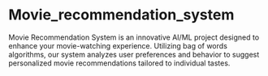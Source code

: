 # Movie_recommendation_system
 Movie Recommendation System is an innovative AI/ML project designed to enhance your movie-watching experience. Utilizing bag of words  algorithms, our system analyzes user preferences and behavior to suggest personalized movie recommendations tailored to individual tastes.
